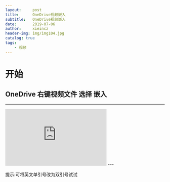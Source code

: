 ```yaml
---
layout:     post
title:      OneDrive视频嵌入
subtitle:   OneDrive视频嵌入
date:       2019-07-06
author:     xieincz
header-img: img/img104.jpg
catalog: true
tags:
    - 视频
---
```


# 开始

## OneDrive 右键视频文件 选择 嵌入 
---
<iframe src="https://onedrive.live.com/embed?cid=A523F554E09F6AFB&resid=A523F554E09F6AFB%21111&authkey=AL-k55xxdXoi7WQ" width="320" height="180" frameborder="0" scrolling="no" allowfullscreen></iframe>
---

提示:可将英文单引号改为双引号试试
